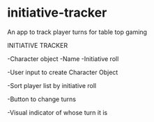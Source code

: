 # initiative-tracker
An app to track player turns for table top gaming

INITIATIVE TRACKER

-Character object
    -Name
    -Initiative roll

-User input to create Character Object

-Sort player list by initiative roll

-Button to change turns

-Visual indicator of whose turn it is
